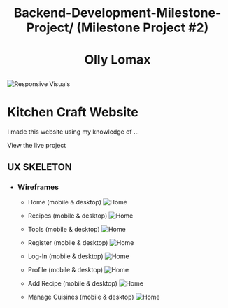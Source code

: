 <h1 align="center">Backend-Development-Milestone-Project/ (Milestone Project #2)</h1>
<h1 align="center">Olly Lomax</h1>

<h2 align="center"></h2>

![Responsive Visuals]()
# Kitchen Craft Website
I made this website using my knowledge of ...

View the live project

## UX SKELETON

- ### Wireframes

    - Home (mobile & desktop)
    ![Home](docs/wireframes/home.png)

    - Recipes (mobile & desktop)
    ![Home](docs/wireframes/recipes.png)

    - Tools (mobile & desktop)
    ![Home](docs/wireframes/tools.png)

    - Register (mobile & desktop)
    ![Home](docs/wireframes/register.png)

    - Log-In (mobile & desktop)
    ![Home](docs/wireframes/log-in.png)

    - Profile (mobile & desktop)
    ![Home](docs/wireframes/profile.png)

    - Add Recipe (mobile & desktop)
    ![Home](docs/wireframes/add-recipe.png)

    - Manage Cuisines (mobile & desktop)
    ![Home](docs/wireframes/manage-cuisines.png)

